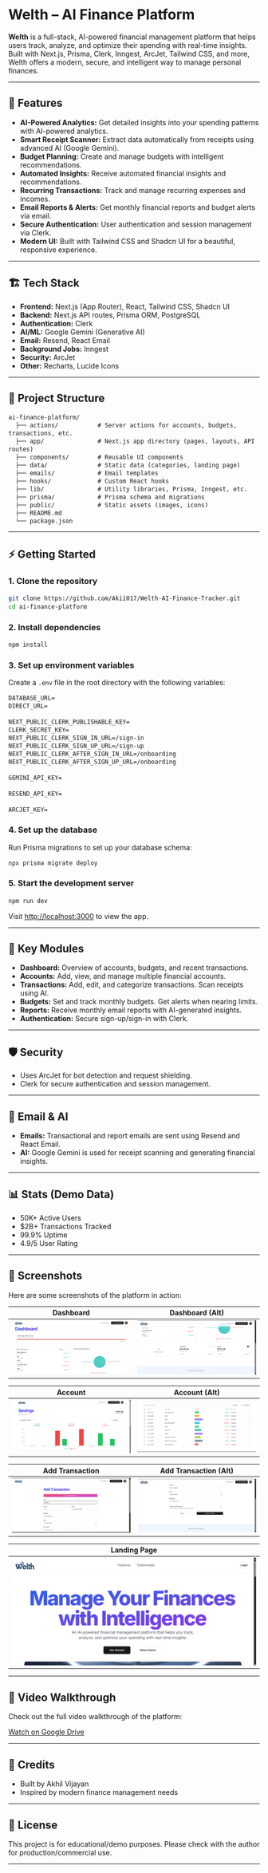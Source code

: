 # Welth – AI Finance Platform

**Welth** is a full-stack, AI-powered financial management platform that helps users track, analyze, and optimize their spending with real-time insights. Built with Next.js, Prisma, Clerk, Inngest, ArcJet, Tailwind CSS, and more, Welth offers a modern, secure, and intelligent way to manage personal finances.

---

## 🚀 Features

- **AI-Powered Analytics:** Get detailed insights into your spending patterns with AI-powered analytics.
- **Smart Receipt Scanner:** Extract data automatically from receipts using advanced AI (Google Gemini).
- **Budget Planning:** Create and manage budgets with intelligent recommendations.
- **Automated Insights:** Receive automated financial insights and recommendations.
- **Recurring Transactions:** Track and manage recurring expenses and incomes.
- **Email Reports & Alerts:** Get monthly financial reports and budget alerts via email.
- **Secure Authentication:** User authentication and session management via Clerk.
- **Modern UI:** Built with Tailwind CSS and Shadcn UI for a beautiful, responsive experience.

---

## 🏗️ Tech Stack

- **Frontend:** Next.js (App Router), React, Tailwind CSS, Shadcn UI
- **Backend:** Next.js API routes, Prisma ORM, PostgreSQL
- **Authentication:** Clerk
- **AI/ML:** Google Gemini (Generative AI)
- **Email:** Resend, React Email
- **Background Jobs:** Inngest
- **Security:** ArcJet
- **Other:** Recharts, Lucide Icons

---

## 📂 Project Structure

```
ai-finance-platform/
  ├── actions/           # Server actions for accounts, budgets, transactions, etc.
  ├── app/               # Next.js app directory (pages, layouts, API routes)
  ├── components/        # Reusable UI components
  ├── data/              # Static data (categories, landing page)
  ├── emails/            # Email templates
  ├── hooks/             # Custom React hooks
  ├── lib/               # Utility libraries, Prisma, Inngest, etc.
  ├── prisma/            # Prisma schema and migrations
  ├── public/            # Static assets (images, icons)
  ├── README.md
  └── package.json
```

---

## ⚡ Getting Started

### 1. Clone the repository

```sh
git clone https://github.com/Akii017/Welth-AI-Finance-Tracker.git
cd ai-finance-platform
```

### 2. Install dependencies

```sh
npm install
```

### 3. Set up environment variables

Create a `.env` file in the root directory with the following variables:

```
DATABASE_URL=
DIRECT_URL=

NEXT_PUBLIC_CLERK_PUBLISHABLE_KEY=
CLERK_SECRET_KEY=
NEXT_PUBLIC_CLERK_SIGN_IN_URL=/sign-in
NEXT_PUBLIC_CLERK_SIGN_UP_URL=/sign-up
NEXT_PUBLIC_CLERK_AFTER_SIGN_IN_URL=/onboarding
NEXT_PUBLIC_CLERK_AFTER_SIGN_UP_URL=/onboarding

GEMINI_API_KEY=

RESEND_API_KEY=

ARCJET_KEY=
```

### 4. Set up the database

Run Prisma migrations to set up your database schema:

```sh
npx prisma migrate deploy
```

### 5. Start the development server

```sh
npm run dev
```

Visit [http://localhost:3000](http://localhost:3000) to view the app.

---

## 🧩 Key Modules

- **Dashboard:** Overview of accounts, budgets, and recent transactions.
- **Accounts:** Add, view, and manage multiple financial accounts.
- **Transactions:** Add, edit, and categorize transactions. Scan receipts using AI.
- **Budgets:** Set and track monthly budgets. Get alerts when nearing limits.
- **Reports:** Receive monthly email reports with AI-generated insights.
- **Authentication:** Secure sign-up/sign-in with Clerk.

---

## 🛡️ Security

- Uses ArcJet for bot detection and request shielding.
- Clerk for secure authentication and session management.

---

## 📧 Email & AI

- **Emails:** Transactional and report emails are sent using Resend and React Email.
- **AI:** Google Gemini is used for receipt scanning and generating financial insights.

---

## 📊 Stats (Demo Data)

- 50K+ Active Users
- $2B+ Transactions Tracked
- 99.9% Uptime
- 4.9/5 User Rating

---

## 📸 Screenshots

Here are some screenshots of the platform in action:

| Dashboard                              | Dashboard (Alt)                              |
| -------------------------------------- | -------------------------------------------- |
| ![Dashboard](screenshot/Dashboard.png) | ![Dashboard 2](screenshot/Dashboard%202.png) |

| Account                            | Account (Alt)                         |
| ---------------------------------- | ------------------------------------- |
| ![Account](screenshot/Account.png) | ![Account 2](screenshot/Account2.png) |

| Add Transaction                                   | Add Transaction (Alt)                                |
| ------------------------------------------------- | ---------------------------------------------------- |
| ![Add Transaction](screenshot/AddTransaction.png) | ![Add Transaction 2](screenshot/AddTransaction2.png) |

| Landing Page                       |
| ---------------------------------- |
| ![Landing](screenshot/Landing.png) |

---

## 🎥 Video Walkthrough

Check out the full video walkthrough of the platform:

[Watch on Google Drive](https://drive.google.com/file/d/1nA8kfpkuQXd988Q4bp9nvmARgKyB7tuX/view?usp=sharing)

---

## 🙏 Credits

- Built by Akhil Vijayan
- Inspired by modern finance management needs

---

## 📜 License

This project is for educational/demo purposes. Please check with the author for production/commercial use.

---

